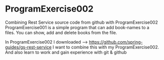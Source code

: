 # ProgramExercise002
Combining Rest Service source code from github with ProgramExercise002
ProgramExercise001 is a simple program that can add book-names to a files.
You can show, add and delete books from the file.

In ProgramExercise002 I downloaded --> https://github.com/spring-guides/gs-rest-service
I want to combine this with my ProgramExercise002. And also learn to work and gain experience with git & github
